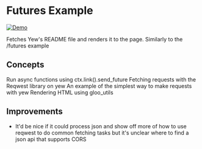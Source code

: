 # Futures Example

[![Demo](https://img.shields.io/website?label=demo&url=https%3A%2F%2Fexamples.yew.rs%2Fasync_reqwest)](https://examples.yew.rs/async_reqwest)

Fetches Yew's README file and renders it to the page. Similarly to the /futures example

## Concepts

Run async functions using ctx.link().send_future
Fetching requests with the Reqwest library on yew
An example of the simplest way to make requests with yew
Rendering HTML using gloo_utils

## Improvements

- It'd be nice if it could process json and show off more of how to use reqwest to do common fetching tasks but it's unclear where to find a json api that supports CORS